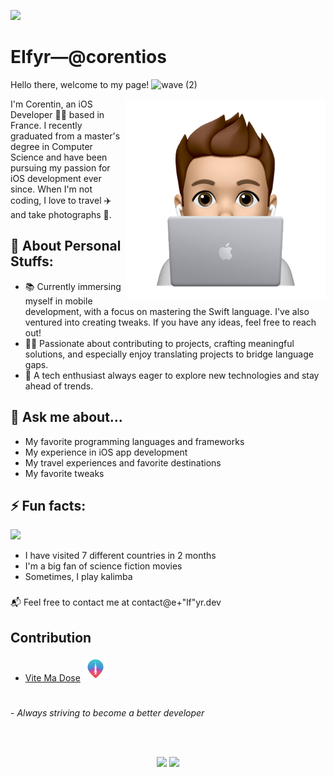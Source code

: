 

<!--
**CorentiOS/corentiOS** is a ✨ _special_ ✨ repository because its `README.md` (this file) appears on your GitHub profile.

Here are some ideas to get you started:

- 🔭 I’m currently working on ...
- 🌱 I’m currently learning ...
- 👯 I’m looking to collaborate on ...
- 🤔 I’m looking for help with ...
- 💬 Ask me about ...
- 📫 How to reach me: ...
- 😄 Pronouns: ...
- ⚡ Fun fact: ...
-->
![](https://komarev.com/ghpvc/?username=corentios&color=dc143c)

# EIfyr—@corentios
Hello there, welcome to my page! ![wave (2)](https://user-images.githubusercontent.com/43886135/172446723-3a2d6f62-7ba4-46c6-8175-53c10381603a.gif)


<img align="right" alt="PNG" src="https://github.com/corentios/corentios/blob/main/animoji.PNG?raw=true" />



I'm Corentin, an iOS Developer 👨‍💻 based in France. I recently graduated from a master's degree in Computer Science and have been pursuing my passion for iOS development ever since. When I'm not coding, I love to travel ✈️ and take photographs 📸.


## 🔭 About Personal Stuffs:
* 📚 Currently immersing myself in mobile development, with a focus on mastering the Swift language. I've also ventured into creating tweaks. If you have any ideas, feel free to reach out!
* 👨‍💻 Passionate about contributing to projects, crafting meaningful solutions, and especially enjoy translating projects to bridge language gaps.
* 📝 A tech enthusiast always eager to explore new technologies and stay ahead of trends.



## 💬 Ask me about...

* My favorite programming languages and frameworks
* My experience in iOS app development
* My travel experiences and favorite destinations
* My favorite tweaks



## ⚡ Fun facts:
![](https://komarev.com/ghpvc/?username=corentios&color=dc143c)
* I have visited 7 different countries in 2 months
* I'm a big fan of science fiction movies
* Sometimes, I play kalimba


###
📬 Feel free to contact me at contact@e+"lf"yr.dev

  
## Contribution


* [Vite Ma Dose](http://github.com/CovidTrackerFr/vitemadose-ios) ![alt text](https://github.com/CorentiOS/corentiOS/blob/main/vmd-logo.png?raw=true "Vite Ma Dose")  



  
#

\- *Always striving to become a better developer*

<br>
<br>
  

<p align="center">
<img src="https://github-readme-stats-sigma-five.vercel.app/api?username=corentios&show_icons=true&hide_border=true&include_all_commits=true&count_private=true&theme=react" width="445"/>&nbsp;<img src="https://github-readme-stats-sigma-five.vercel.app/api/top-langs/?username=corentios&include_all_commits=true&layout=compact&theme=react&hide_border=true&count_private=true" height="176">
</p>
